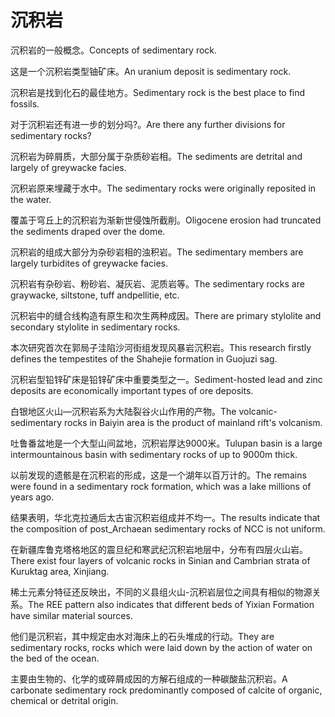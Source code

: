 # 沉积岩

<p><span class="chinese">沉积岩的一般概念。</span><span class="english">Concepts of sedimentary rock.</span></p>

<p><span class="chinese">这是一个沉积岩类型铀矿床。</span><span class="english">An uranium deposit is sedimentary rock.</span></p>

<p><span class="chinese">沉积岩是找到化石的最佳地方。</span><span class="english">Sedimentary rock is the best place to find fossils.</span></p>

<p><span class="chinese">对于沉积岩还有进一步的划分吗?。</span><span class="english">Are there any further divisions for sedimentary rocks?</span></p>

<p><span class="chinese">沉积岩为碎屑质，大部分属于杂质砂岩相。</span><span class="english">The sediments are detrital and largely of greywacke facies.</span></p>

<p><span class="chinese">沉积岩原来埋藏于水中。</span><span class="english">The sedimentary rocks were originally reposited in the water.</span></p>

<p><span class="chinese">覆盖于穹丘上的沉积岩为渐新世侵蚀所截削。</span><span class="english">Oligocene erosion had truncated the sediments draped over the dome.</span></p>

<p><span class="chinese">沉积岩的组成大部分为杂砂岩相的浊积岩。</span><span class="english">The sedimentary members are largely turbidites of greywacke facies.</span></p>

<p><span class="chinese">沉积岩有杂砂岩、粉砂岩、凝灰岩、泥质岩等。</span><span class="english">The sedimentary rocks are graywacke, siltstone, tuff andpellitie, etc.</span></p>

<p><span class="chinese">沉积岩中的缝合线构造有原生和次生两种成因。</span><span class="english">There are primary stylolite and secondary stylolite in sedimentary rocks.</span></p>

<p><span class="chinese">本次研究首次在郭局子洼陷沙河街组发现风暴岩沉积岩。</span><span class="english">This research firstly defines the tempestites of the Shahejie formation in Guojuzi sag.</span></p>

<p><span class="chinese">沉积岩型铅锌矿床是铅锌矿床中重要类型之一。</span><span class="english">Sediment-hosted lead and zinc deposits are economically important types of ore deposits.</span></p>

<p><span class="chinese">白银地区火山—沉积岩系为大陆裂谷火山作用的产物。</span><span class="english">The volcanic-sedimentary rocks in Baiyin area is the product of mainland rift's volcanism.</span></p>

<p><span class="chinese">吐鲁番盆地是一个大型山间盆地，沉积岩厚达9000米。</span><span class="english">Tulupan basin is a large intermountainous basin with sedimentary rocks of up to 9000m thick.</span></p>

<p><span class="chinese">以前发现的遗骸是在沉积岩的形成，这是一个湖年以百万计的。</span><span class="english">The remains were found in a sedimentary rock formation, which was a lake millions of years ago.</span></p>

<p><span class="chinese">结果表明，华北克拉通后太古宙沉积岩组成并不均一。</span><span class="english">The results indicate that the composition of post_Archaean sedimentary rocks of NCC is not uniform.</span></p>

<p><span class="chinese">在新疆库鲁克塔格地区的震旦纪和寒武纪沉积岩地层中，分布有四层火山岩。</span><span class="english">There exist four layers of volcanic rocks in Sinian and Cambrian strata of Kuruktag area, Xinjiang.</span></p>

<p><span class="chinese">稀土元素分特征还反映出，不同的义县组火山-沉积岩层位之间具有相似的物源关系。</span><span class="english">The REE pattern also indicates that different beds of Yixian Formation have similar material sources.</span></p>

<p><span class="chinese">他们是沉积岩，其中规定由水对海床上的石头堆成的行动。</span><span class="english">They are sedimentary rocks, rocks which were laid down by the action of water on the bed of the ocean.</span></p>

<p><span class="chinese">主要由生物的、化学的或碎屑成因的方解石组成的一种碳酸盐沉积岩。</span><span class="english">A carbonate sedimentary rock predominantly composed of calcite of organic, chemical or detrital origin.</span></p>

